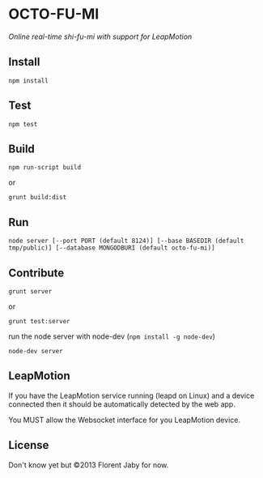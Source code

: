 OCTO-FU-MI
==========

*Online real-time shi-fu-mi with support for LeapMotion*

Install
-------

    npm install

Test
----

    npm test

Build
-----

    npm run-script build

or

    grunt build:dist

Run
---

    node server [--port PORT (default 8124)] [--base BASEDIR (default tmp/public)] [--database MONGODBURI (default octo-fu-mi)]

Contribute
----------

    grunt server

or

    grunt test:server

run the node server with node-dev (`npm install -g node-dev`)

    node-dev server

LeapMotion
----------

If you have the LeapMotion service running (leapd on Linux) and a device connected
then it should be automatically detected by the web app.


You MUST allow the Websocket interface for you LeapMotion device.




License
-------

Don't know yet but ©2013 Florent Jaby for now.
